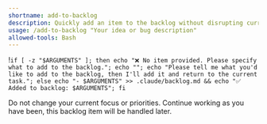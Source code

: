 ```yaml
---
shortname: add-to-backlog
description: Quickly add an item to the backlog without disrupting current work
usage: /add-to-backlog "Your idea or bug description"
allowed-tools: Bash
---
```


!`if [ -z "$ARGUMENTS" ]; then echo "❌ No item provided. Please specify what to add to the backlog."; echo ""; echo "Please tell me what you'd like to add to the backlog, then I'll add it and return to the current task."; else echo "- $ARGUMENTS" >> .claude/backlog.md && echo "✅ Added to backlog: $ARGUMENTS"; fi`

Do not change your current focus or priorities. Continue working as you have been, this backlog item will be handled later.
